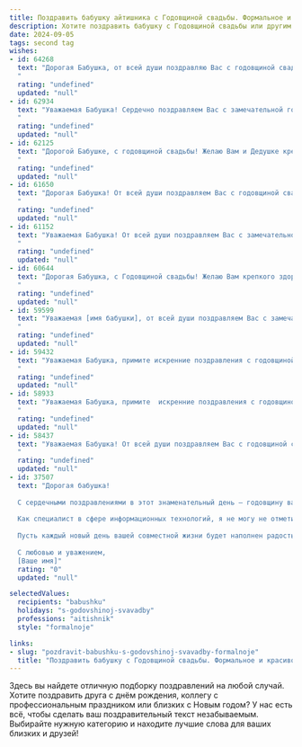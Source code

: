 ```yaml
---
title: Поздравить бабушку айтишника с Годовщиной свадьбы. Формальное и красивое
description: Хотите поздравить бабушку с Годовщиной свадьбы или другим праздником? Наш ИИ создаст незабываемое поздравление, а вы обязательно выделитесь среди других.  
date: 2024-09-05
tags: second tag
wishes:
- id: 64268
  text: "Дорогая Бабушка, от всей души поздравляю Вас с годовщиной свадьбы! Желаю Вам крепкого здоровья, семейного благополучия, любви и радости! Пусть Ваша жизнь будет наполнена теплом, заботой и душевным комфортом.
  "
  rating: "undefined"
  updated: "null"
- id: 62934
  text: "Уважаемая Бабушка! Сердечно поздравляем Вас с замечательной годовщиной свадьбы! Желаем Вам крепкого здоровья, безграничного счастья и долгих лет, наполненных любовью и гармонией.  Пусть ваша жизнь, как и ваш брак, будет наполнена теплом, заботой и взаимопониманием.  Пусть ваша многолетняя история любви и преданности вдохновляет нас на новые свершения!
  "
  rating: "undefined"
  updated: "null"
- id: 62125
  text: "Дорогой Бабушке, с годовщиной свадьбы! Желаю Вам и Дедушке крепкой любви, неиссякаемого счастья и долгих лет, полных радости и тепла. Пусть Ваш дом всегда будет наполнен уютной атмосферой, а семейный очаг – незыблемым.
  "
  rating: "undefined"
  updated: "null"
- id: 61650
  text: "Дорогая Бабушка! От всей души поздравляем Вас с годовщиной свадьбы! Желаем Вам крепкого здоровья, долгих лет жизни и неиссякаемого счастья! Пусть Ваша любовь по-прежнему освещает Вашу жизнь яркими красками, а семейный очаг всегда будет теплым и уютным. Пусть Ваша история любви послужит примером для всех нас!
  "
  rating: "undefined"
  updated: "null"
- id: 61152
  text: "Уважаемая Бабушка! От всей души поздравляем Вас с замечательной годовщиной свадьбы! Желаем Вам крепкого здоровья, семейного благополучия и долгих лет жизни, полных радости и любви. Пусть Ваш богатый жизненный опыт и мудрость продолжают вдохновлять и помогать Вашим близким.
  "
  rating: "undefined"
  updated: "null"
- id: 60644
  text: "Дорогая Бабушка, с Годовщиной свадьбы! Желаю Вам крепкого здоровья, неиссякаемой любви и радости, которую Вы дарите своим близким. Пусть каждый день Вашей жизни будет наполнен счастьем и благополучием, а профессия IT-специалиста приносит Вам удовлетворение и новые интересные задачи.
  "
  rating: "undefined"
  updated: "null"
- id: 59599
  text: "Уважаемая [имя бабушки], от всей души поздравляем Вас с замечательной годовщиной свадьбы! Пусть этот день станет напоминанием о Вашей чудесной любви и крепком союзе. Желаем Вам крепкого здоровья, семейного благополучия и много радостных мгновений в кругу близких.
  "
  rating: "undefined"
  updated: "null"
- id: 59432
  text: "Уважаемая Бабушка, примите искренние поздравления с годовщиной Вашей свадьбы! Желаю Вам крепкого здоровья, семейного благополучия и долгих лет счастливой жизни в окружении любви и заботы близких. Пусть каждый день дарит Вам радость, а Ваше сердце всегда будет наполнено теплом и любовью!
  "
  rating: "undefined"
  updated: "null"
- id: 58933
  text: "Уважаемая Бабушка, примите  искренние поздравления с годовщиной свадьбы! Желаю вам и вашему супругу крепкого здоровья, семейного благополучия, долгих лет жизни, наполненных любовью, радостью и взаимопониманием. Пусть ваша жизнь будет яркой и насыщенной, как лучшие строки из  компьютерного кода!
  "
  rating: "undefined"
  updated: "null"
- id: 58437
  text: "Уважаемая Бабушка! От всей души поздравляем Вас с годовщиной свадьбы! Желаем Вам крепкого здоровья, семейного благополучия и долгих лет счастливой жизни в окружении любящих внуков и правнуков. Пусть ваша любовь и верность остаются незыблемыми, а семейный очаг всегда будет согрет теплом и уютом.
  "
  rating: "undefined"
  updated: "null"
- id: 37507
  text: "Дорогая бабушка!
  
  С сердечными поздравлениями в этот знаменательный день — годовщину вашей свадьбы! Ваша любовь и преданность друг другу служат прекрасным примером для всех нас. Вы всегда вдохновляли нас своим теплом и мудростью, показывая, что настоящие чувства могут преодолеть любые испытания.
  
  Как специалист в сфере информационных технологий, я не могу не отметить гармонию и стабильность, которые вы создали в вашей семье. Ваш союз — это удивительный алгоритм любви, доверия и взаимопонимания, который продолжает эффективно работать на протяжении многих лет.
  
  Пусть каждый новый день вашей совместной жизни будет наполнен радостью, счастьем и новыми яркими моментами. Желаю здоровья и дальнейших совместных успехов на этом замечательном жизненном пути!
  
  С любовью и уважением,
  [Ваше имя]"
  rating: "0"
  updated: "null"

selectedValues:
  recipients: "babushku"
  holidays: "s-godovshinoj-svavadby"
  professions: "aitishnik"
  style: "formalnoje"

links:
- slug: "pozdravit-babushku-s-godovshinoj-svavadby-formalnoje"
  title: "Поздравить бабушку с Годовщиной свадьбы. Формальное и красивое"
---
```


Здесь вы найдете отличную подборку поздравлений на любой случай. 
Хотите поздравить друга с днём рождения, коллегу с профессиональным праздником или близких с Новым годом? У нас есть всё, чтобы сделать ваш поздравительный текст незабываемым. Выбирайте нужную категорию и находите лучшие слова для ваших близких и друзей!
